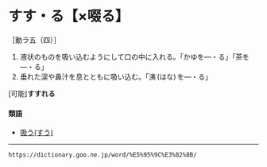 # すす・る【×啜る】

［動ラ五（四）］

1. 液状のものを吸い込むようにして口の中に入れる。「かゆを―・る」「茶を―・る」
2. 垂れた涙や鼻汁を息とともに吸い込む。「洟 (はな) を―・る」
    

\[可能\]**すすれる**

#### 類語

-   [吸う(すう)](https://dictionary.goo.ne.jp/word/%E5%90%B8%E3%81%86/#jn-116993)

---
`https://dictionary.goo.ne.jp/word/%E5%95%9C%E3%82%8B/`